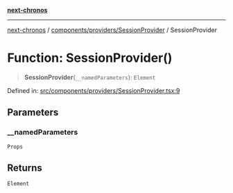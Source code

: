[**next-chronos**](../../../../README.md)

***

[next-chronos](../../../../README.md) / [components/providers/SessionProvider](../README.md) / SessionProvider

# Function: SessionProvider()

> **SessionProvider**(`__namedParameters`): `Element`

Defined in: [src/components/providers/SessionProvider.tsx:9](https://github.com/Bababum95/next-chronos/blob/41860730c8dd12c16699269e1eee86402c8d1a9f/src/components/providers/SessionProvider.tsx#L9)

## Parameters

### \_\_namedParameters

`Props`

## Returns

`Element`
